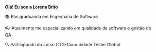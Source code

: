 <b> Olá! Eu sou a Lorena Brito</b>

📚 Pós graduanda em Engenharia de Software

👓 Atualmente me especializando em qualidade de software e gestão de QA 

🔍 Participando do curso CTG-Comunidade Tester Global
